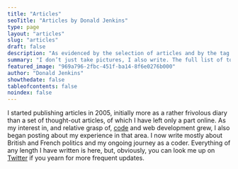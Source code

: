 ```yaml
---
title: "Articles"
seoTitle: "Articles by Donald Jenkins"
type: page
layout: "articles"
slug: "articles"
draft: false
description: "As evidenced by the selection of articles and by the tag list above, I write about a wide range of interests. In recent years these have mainly focused on British and French politics, and on my [geeky path](https://github.com/donaldjenkins) as a code writer."
summary: "I don’t just take pictures, I also write. The full list of topics is on the [Articles](/articles/) page, but I mainly write about [politics](/politics/), [tech](/tech/), and [culture](/culture/). In addition to subjects of a strictly [personal](/personal/) nature, I’ve also occasionally written about [literature](/literature/) and [religion](/religion/)."
featured_image: "969a796-2fbc-451f-ba14-8f6e0276b000"
author: "Donald Jenkins"
showthedate: false
tableofcontents: false
noindex: false
---
```


I started publishing articles in 2005, initially more as a rather frivolous diary than a set of thought-out articles, of which I have left only a part online. As my interest in, and relative grasp of, [code](https://github.com/donaldjenkins) and web development grew, I also began posting about my experience in that area. I now write mostly about British and French politics and my ongoing journey as a coder. Everything of any length I have written is here, but, obviously, you can look me up on [Twitter](https://www.twitter.com/donaldjenkins) if you yearn for more frequent updates.
